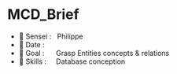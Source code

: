 # MCD_Brief
- 🥋 Sensei : &nbsp;                              Philippe 
- 📅 Date : &nbsp;&nbsp;&nbsp;&nbsp;              
- 🥅 Goal : &nbsp;&nbsp;&nbsp;&nbsp;              Grasp Entities concepts & relations
- 🔧 Skills : &nbsp;&nbsp;&nbsp;                  Database conception
